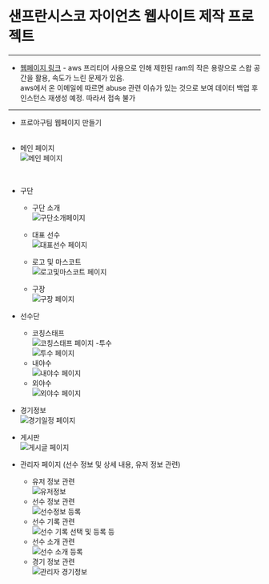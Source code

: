 # 샌프란시스코 자이언츠 웹사이트 제작 프로젝트
-----------------------------------------------

- [웹페이지 링크]() - aws 프리티어 사용으로 인해 제한된 ram의 작은 용량으로 스왑 공간을 활용, 속도가 느린 문제가 있음.
<br> aws에서 온 이메일에 따르면 abuse 관련 이슈가 있는 것으로 보여 데이터 백업 후 인스턴스 재생성 예정. 따라서 접속 불가

-----------------------------------------------

- 프로야구팀 웹페이지 만들기
<br><br>




- 메인 페이지  
![메인 페이지](https://user-images.githubusercontent.com/86460929/175053004-efdd5a87-ae3f-404b-9533-56621365d310.gif)
<br/>

- 구단
  - 구단 소개<br>
  ![구단소개페이지](https://user-images.githubusercontent.com/86460929/181475854-7831c892-755d-426a-bbf9-69d92cd2cdff.gif)
  
  - 대표 선수<br>
  ![대표선수 페이지](https://user-images.githubusercontent.com/86460929/181484024-52a72100-e2a6-4371-8f8b-53262e87dbd6.gif)  
  
  - 로고 및 마스코트<br>
  ![로고및마스코트 페이지](https://user-images.githubusercontent.com/86460929/181484162-42c3097c-7dd9-429e-8465-b8acbb550635.gif)
  
  - 구장<br>
  ![구장 페이지](https://user-images.githubusercontent.com/86460929/181485307-bfb8a684-fe86-4552-9479-b62c35f21b71.gif)
  
- 선수단
  - 코칭스태프<br>
  ![코칭스태프 페이지](https://user-images.githubusercontent.com/86460929/181485998-552db3df-6626-446c-a0c3-5a498d625bd2.gif)
  -투수<br>
  ![투수 페이지](https://user-images.githubusercontent.com/86460929/181486446-da4f6211-db3c-41a3-a9e0-92b7997ec59c.gif)
  - 내야수<br>
  ![내야수 페이지](https://user-images.githubusercontent.com/86460929/181486759-f29a64c4-10e5-4954-b247-03de0ff72dad.gif)
  - 외야수<br>
  ![외야수 페이지](https://user-images.githubusercontent.com/86460929/181487783-86b1def0-9f43-43f2-8a7d-d8a3a9f76b13.gif)
- 경기정보<br>
  ![경기일정 페이지](https://user-images.githubusercontent.com/86460929/181507632-2bae2a46-ba7a-41cb-84cf-33cfefca56b2.gif)
- 게시판<br>
  ![게시글 페이지](https://user-images.githubusercontent.com/86460929/181574537-914ccb88-44e0-4544-8af5-8a8a75548e60.gif)

- 관리자 페이지 (선수 정보 및 상세 내용, 유저 정보 관련)
  - 유저 정보 관련<br>
    ![유저정보](https://user-images.githubusercontent.com/86460929/192699127-06527cbc-53f0-4a09-8691-e36dbc4b1dd2.png)
  - 선수 정보 관련<br>
    ![선수정보 등록](https://user-images.githubusercontent.com/86460929/192699246-48b69c51-6143-4683-ba84-f7c4804baf6b.png)
  - 선수 기록 관련<br>
    ![선수 기록 선택 및 등록 등](https://user-images.githubusercontent.com/86460929/192699255-4041f121-9021-43b1-a7e6-d44fcc848432.png)
  - 선수 소개 관련<br>
    ![선수 소개 등록](https://user-images.githubusercontent.com/86460929/192699284-a300cea0-dc2f-4d6a-843b-331d54ea06f6.png)
  - 경기 정보 관련<br>
    ![관리자 경기정보](https://user-images.githubusercontent.com/86460929/192699373-76956379-f207-4f2e-beb6-9f5fffa24ac0.png)
